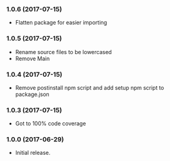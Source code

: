 ### 1.0.6 (2017-07-15)

- Flatten package for easier importing

### 1.0.5 (2017-07-15)

- Rename source files to be lowercased
- Remove Main

### 1.0.4 (2017-07-15)

- Remove postinstall npm script and add setup npm script to package.json

### 1.0.3 (2017-07-15)

- Got to 100% code coverage

### 1.0.0 (2017-06-29)

- Initial release.